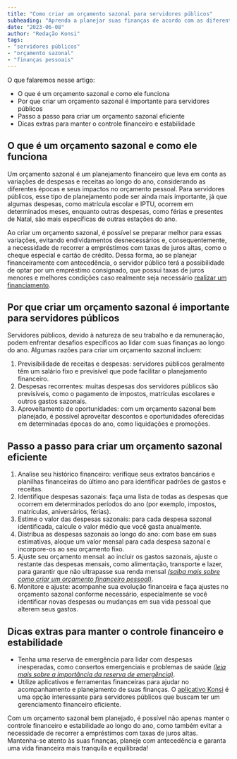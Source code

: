 ```yaml
---
title: "Como criar um orçamento sazonal para servidores públicos"
subheading: "Aprenda a planejar suas finanças de acordo com as diferentes estações do ano e evite surpresas desagradáveis"
date: "2023-06-08"
author: "Redação Konsi"
tags:
- "servidores públicos"
- "orçamento sazonal"
- "finanças pessoais"
---
```


O que falaremos nesse artigo:

- O que é um orçamento sazonal e como ele funciona
- Por que criar um orçamento sazonal é importante para servidores públicos
- Passo a passo para criar um orçamento sazonal eficiente
- Dicas extras para manter o controle financeiro e estabilidade

## O que é um orçamento sazonal e como ele funciona

Um orçamento sazonal é um planejamento financeiro que leva em conta as variações de despesas e receitas ao longo do ano, considerando as diferentes épocas e seus impactos no orçamento pessoal. Para servidores públicos, esse tipo de planejamento pode ser ainda mais importante, já que algumas despesas, como matrícula escolar e IPTU, ocorrem em determinados meses, enquanto outras despesas, como férias e presentes de Natal, são mais específicas de outras estações do ano.

Ao criar um orçamento sazonal, é possível se preparar melhor para essas variações, evitando endividamentos desnecessários e, consequentemente, a necessidade de recorrer a empréstimos com taxas de juros altas, como o cheque especial e cartão de crédito. Dessa forma, ao se planejar financeiramente com antecedência, o servidor público terá a possibilidade de optar por um empréstimo consignado, que possui taxas de juros menores e melhores condições caso realmente seja necessário [realizar um financiamento](https://konsi.com.br/postagens/5-motivos-para-escolher-o-credito-consignado-publico).

## Por que criar um orçamento sazonal é importante para servidores públicos

Servidores públicos, devido à natureza de seu trabalho e da remuneração, podem enfrentar desafios específicos ao lidar com suas finanças ao longo do ano. Algumas razões para criar um orçamento sazonal incluem:

1. Previsibilidade de receitas e despesas: servidores públicos geralmente têm um salário fixo e previsível que pode facilitar o planejamento financeiro.
2. Despesas recorrentes: muitas despesas dos servidores públicos são previsíveis, como o pagamento de impostos, matrículas escolares e outros gastos sazonais.
3. Aproveitamento de oportunidades: com um orçamento sazonal bem planejado, é possível aproveitar descontos e oportunidades oferecidas em determinadas épocas do ano, como liquidações e promoções.

## Passo a passo para criar um orçamento sazonal eficiente

1. Analise seu histórico financeiro: verifique seus extratos bancários e planilhas financeiras do último ano para identificar padrões de gastos e receitas.
2. Identifique despesas sazonais: faça uma lista de todas as despesas que ocorrem em determinados períodos do ano (por exemplo, impostos, matrículas, aniversários, férias).
3. Estime o valor das despesas sazonais: para cada despesa sazonal identificada, calcule o valor médio que você gasta anualmente.
4. Distribua as despesas sazonais ao longo do ano: com base em suas estimativas, aloque um valor mensal para cada despesa sazonal e incorpore-os ao seu orçamento fixo.
5. Ajuste seu orçamento mensal: ao incluir os gastos sazonais, ajuste o restante das despesas mensais, como alimentação, transporte e lazer, para garantir que não ultrapasse sua renda mensal *[(saiba mais sobre como criar um orçamento financeiro pessoal)](https://konsi.com.br/postagens/como-criar-e-seguir-um-oramento-financeiro-pessoal-para-servidores-pblicos)*.
6. Monitore e ajuste: acompanhe sua evolução financeira e faça ajustes no orçamento sazonal conforme necessário, especialmente se você identificar novas despesas ou mudanças em sua vida pessoal que alterem seus gastos.

## Dicas extras para manter o controle financeiro e estabilidade

- Tenha uma reserva de emergência para lidar com despesas inesperadas, como consertos emergenciais e problemas de saúde *[(leia mais sobre a importância da reserva de emergência)](https://konsi.com.br/postagens/a-importncia-da-reserva-de-emergncia-e-como-constru-la-com-inteligncia-financeira)*.
- Utilize aplicativos e ferramentas financeiras para ajudar no acompanhamento e planejamento de suas finanças. O [aplicativo Konsi](https://konsi.com.br/app) é uma opção interessante para servidores públicos que buscam ter um gerenciamento financeiro eficiente.

Com um orçamento sazonal bem planejado, é possível não apenas manter o controle financeiro e estabilidade ao longo do ano, como também evitar a necessidade de recorrer a empréstimos com taxas de juros altas. Mantenha-se atento às suas finanças, planeje com antecedência e garanta uma vida financeira mais tranquila e equilibrada!